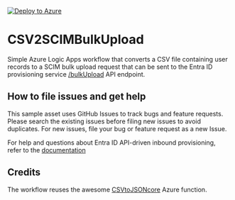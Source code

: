 [![Deploy to Azure](https://aka.ms/deploytoazurebutton)](https://portal.azure.com/#create/Microsoft.Template/uri/https%3A%2F%2Fraw.githubusercontent.com%2FAzureAD%2Fentra-id-inbound-provisioning%2Fmain%2FLogicApps%2Fcsv2scimbulkupload-template.json)

# CSV2SCIMBulkUpload
Simple Azure Logic Apps workflow that converts a CSV file containing user records to a SCIM bulk upload request that can be sent to the Entra ID provisioning service [/bulkUpload](https://learn.microsoft.com/graph/api/synchronization-synchronizationjob-post-bulkupload) API endpoint.

## How to file issues and get help  

This sample asset uses GitHub Issues to track bugs and feature requests. Please search the existing 
issues before filing new issues to avoid duplicates.  For new issues, file your bug or 
feature request as a new Issue.

For help and questions about Entra ID API-driven inbound provisioning, refer to the [documentation](https://aka.ms/Entra/ProvisionFromAnySource)

## Credits
The workflow reuses the awesome [CSVtoJSONcore](https://github.com/joelbyford/CSVtoJSONcore/) Azure function. 
